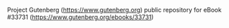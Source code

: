 Project Gutenberg (https://www.gutenberg.org) public repository for eBook #33731 (https://www.gutenberg.org/ebooks/33731)
